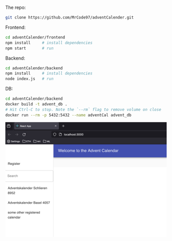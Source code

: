 The repo:
```bash
git clone https://github.com/MrCode97/adventCalender.git
```

Frontend:
```bash
cd adventCalender/frontend
npm install     # install dependencies
npm start       # run
```

Backend:
```bash
cd adventCalender/backend
npm install     # install dependencies
node index.js   # run
```

DB:
```bash
cd adventCalender/backend
docker build -t advent_db .
# Hit Ctrl-C to stop. Note the `--rm` flag to remove volume on close
docker run --rm -p 5432:5432 --name adventCal advent_db
```
![Alt text](image.png)